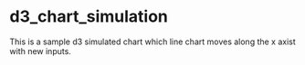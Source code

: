 # d3_chart_simulation

This is a sample d3 simulated chart which line chart moves along the x axist with new inputs.

